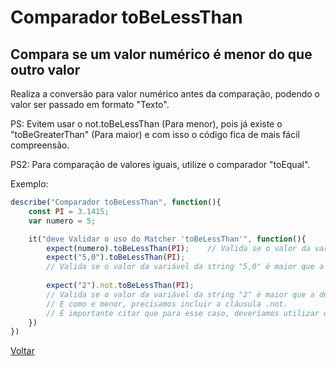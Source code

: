 # Comparador toBeLessThan
## Compara se um valor numérico é menor do que outro valor

Realiza a conversão para valor numérico antes da comparação, podendo o valor ser passado em formato "Texto".

PS: Evitem usar o not.toBeLessThan (Para menor), pois já existe o "toBeGreaterThan" (Para maior) e com isso o código fica de mais fácil compreensão.

PS2: Para comparação de valores iguais, utilize o comparador "toEqual".

Exemplo:

```js
describe("Comparador toBeLessThan", function(){
    const PI = 3.1415;
    var numero = 5;

    it("deve Validar o uso do Matcher 'toBeLessThan'", function(){
        expect(numero).toBeLessThan(PI);    // Valida se o valor da variável "numero" é maior que a de "PI".    
        expect("5,0").toBeLessThan(PI);     
        // Valida se o valor da variável da string "5,0" é maior que a de"PI". 
        
        expect("2").not.toBeLessThan(PI);  
        // Valida se o valor da variável da string "2" é maior que a de "PI".    
        // E como e menor, precisamos incluir a cláusula .not.
        // É importante citar que para esse caso, deveríamos utilizar o comparador "toBeLessThan".
    })
})
```

[Voltar](https://github.com/andresilveiraleite/jasmine_nodejs/blob/master/docs/comparadores/Comparadores.md)  
